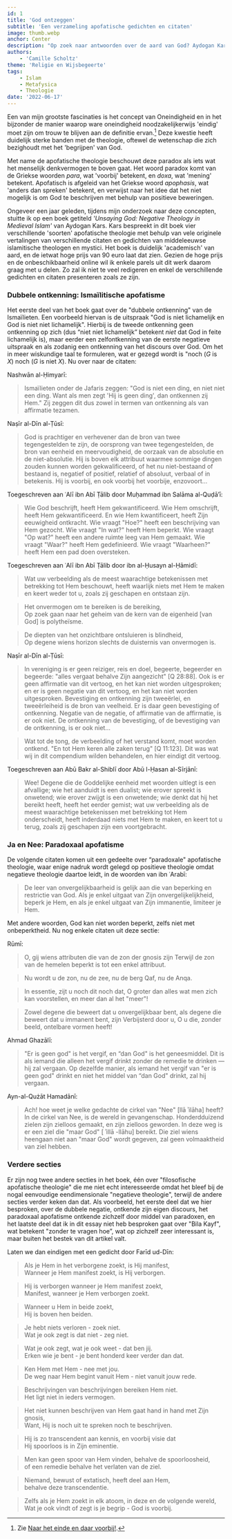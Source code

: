 ```yaml
---
id: 1
title: 'God ontzeggen'
subtitle: 'Een verzameling apofatische gedichten en citaten'
image: thumb.webp
anchor: Center
description: "Op zoek naar antwoorden over de aard van God? Aydogan Kars 'Unsaying God: Negative Theology in Medieval Islam' biedt inzichten in apofatische theologie met gedichten en citaten van middeleeuwse islamitische theologen en mystici."
authors:
    - 'Camille Scholtz'
theme: 'Religie en Wijsbegeerte'
tags:
    - Islam
    - Metafysica
    - Theologie
date: '2022-06-17'
---
```


Een van mijn grootste fascinaties is het concept van Oneindigheid en in het bijzonder de manier waarop ware oneindigheid noodzakelijkerwijs 'eindig' moet zijn om trouw te blijven aan de definitie ervan.[^1] Deze kwestie heeft duidelijk sterke banden met de theologie, oftewel de wetenschap die zich bezighoudt met het 'begrijpen' van God.

Met name de apofatische theologie beschouwt deze paradox als iets wat het menselijk denkvermogen te boven gaat. Het woord paradox komt van de Griekse woorden *para*, wat 'voorbij' betekent, en *doxa*, wat 'mening' betekent. Apofatisch is afgeleid van het Griekse woord *apophasis*, wat 'anders dan spreken' betekent, en verwijst naar het idee dat het niet mogelijk is om God te beschrijven met behulp van positieve beweringen.

Ongeveer een jaar geleden, tijdens mijn onderzoek naar deze concepten, stuitte ik op een boek getiteld _'Unsaying God: Negative Theology in Medieval Islam'_ van Aydogan Kars. Kars bespreekt in dit boek vier verschillende 'soorten' apofatische theologie met behulp van vele originele vertalingen van verschillende citaten en gedichten van middeleeuwse islamitische theologen en mystici. Het boek is duidelijk 'academisch' van aard, en de ietwat hoge prijs van 90 euro laat dat zien. Gezien de hoge prijs en de onbeschikbaarheid online wil ik enkele parels uit dit werk daarom graag met u delen. Zo zal ik niet te veel redigeren en enkel de verschillende gedichten en citaten presenteren zoals ze zijn.


### Dubbele ontkenning: Ismaïlitische apofatisme

Het eerste deel van het boek gaat over de "dubbele ontkenning" van de Ismaïlieten. Een voorbeeld hiervan is de uitspraak "God is niet lichamelijk en God is niet niet lichamelijk". Hierbij is de tweede ontkenning geen ontkenning op zich (dus “niet niet lichamelijk” betekent _niet_ dat God in feite lichamelijk is), maar eerder een zelfontkenning van de eerste negatieve uitspraak en als zodanig een ontkenning van het discours over God. Om het in meer wiskundige taal te formuleren, wat er gezegd wordt is "noch (*G* is *X*) noch (*G* is niet *X*). Nu over naar de citaten:

Nashwān al-Ḥimyarī:

>Ismaïlieten onder de Jafaris zeggen: "God is niet een ding, en niet niet een ding. Want als men zegt 'Hij is geen ding', dan ontkennen zij Hem." Zij zeggen dit dus zowel in termen van ontkenning als van affirmatie tezamen.

Naṣīr al-Dīn al-Ṭūsī:

>God is prachtiger en verhevener dan de bron van twee tegengestelden te zijn, de oorsprong van twee tegengestelden, de bron van eenheid en meervoudigheid, de oorzaak van de absolutie en de niet-absolutie. Hij is boven elk attribuut waarmee sommige dingen zouden kunnen worden gekwalificeerd, of het nu niet-bestaand of bestaand is, negatief of positief, relatief of absoluut, verbaal of in betekenis. Hij is voorbij, en ook voorbij het voorbije, enzovoort...

Toegeschreven aan ʿAlī ibn Abī Ṭālib door Muḥammad ibn Salāma al-Quḍā’ī:
 
>Wie God beschrijft, heeft Hem gekwantificeerd. Wie Hem omschrijft, heeft Hem gekwantificeerd. En wie Hem kwantificeert, heeft Zijn eeuwigheid ontkracht. Wie vraagt "Hoe?" heeft een beschrijving van Hem gezocht. Wie vraagt "In wat?" heeft Hem beperkt. Wie vraagt "Op wat?" heeft een andere ruimte leeg van Hem gemaakt. Wie vraagt "Waar?" heeft Hem gedefinieerd. Wie vraagt "Waarheen?" heeft Hem een pad doen oversteken.

Toegeschreven aan ʿAlī ibn Abī Ṭālib door ibn al-Ḥusayn al-Ḥāmidī:

>Wat uw verbeelding als de meest waarachtige betekenissen met betrekking tot Hem beschouwt, heeft waarlijk niets met Hem te maken en keert weder tot u, zoals zij geschapen en ontstaan zijn.

>Het onvermogen om te bereiken is de bereiking,<br />
>Op zoek gaan naar het geheim van de kern van de eigenheid [van God] is polytheïsme.

>De diepten van het onzichtbare ontsluieren is blindheid,<br />
>Op degene wiens horizon slechts de duisternis van onvermogen is.

Naṣīr al-Dīn al-Ṭūsī:

>In vereniging is er geen reiziger, reis en doel, begeerte, begeerder en begeerde:  "alles vergaat behalve Zijn aangezicht" [Q 28:88]. Ook is er geen affirmatie van dit vertoog, en het kan niet worden uitgesproken; en er is geen negatie van dit vertoog, en het kan niet worden uitgesproken. Bevestiging en ontkenning zijn tweeërlei, en tweeërleiheid is de bron van veelheid. Er is daar geen bevestiging of ontkenning. Negatie van de negatie, of affirmatie van de affirmatie, is er ook niet. De ontkenning van de bevestiging, of de bevestiging van de ontkenning, is er ook niet...

>Wat tot de tong, de verbeelding of het verstand komt, moet worden ontkend. "En tot Hem keren alle zaken terug" [Q 11:123]. Dit was wat wij in dit compendium wilden behandelen, en hier eindigt dit vertoog.

Toegeschreven aan Abū Bakr al-Shiblī door Abū l-Ḥasan al-Sīrjānī:

>Wee! Degene die de Goddelijke eenheid met woorden uitlegt is een afvallige; wie het aanduidt is een dualist; wie erover spreekt is onwetend; wie erover zwijgt is een onwetende; wie denkt dat hij het bereikt heeft, heeft het eerder gemist; wat uw verbeelding als de meest waarachtige betekenissen met betrekking tot Hem onderscheidt, heeft inderdaad niets met Hem te maken, en keert tot u terug, zoals zij geschapen zijn een voortgebracht.


### Ja en Nee: Paradoxaal apofatisme

De volgende citaten komen uit een gedeelte over “paradoxale" apofatische theologie, waar enige nadruk wordt gelegd op positieve theologie omdat negatieve theologie daartoe leidt, in de woorden van ibn ʿArabī:

>De leer van onvergelijkbaarheid is gelijk aan die van beperking en restrictie van God. Als je enkel uitgaat van Zijn onvergelijkelijkheid, beperk je Hem, en als je enkel uitgaat van Zijn immanentie, limiteer je Hem.

Met andere woorden, God kan niet worden beperkt, zelfs niet met onbeperktheid. Nu nog enkele citaten uit deze sectie:

Rūmī:

>O, gij wiens attributen die van de zon der gnosis zijn
>Terwijl de zon van de hemelen beperkt is tot een enkel attribuut.

>Nu wordt u de zon, nu de zee,
>nu de berg Qaf, nu de Anqa.

>In essentie, zijt u noch dit noch dat,
>O groter dan alles wat men zich kan voorstellen, en meer dan al het "meer"!

>Zowel degene die beweert dat u onvergelijkbaar bent, als degene die beweert dat u immanent bent, zijn
>Verbijsterd door u, O u die, zonder beeld, ontelbare vormen heeft!

Ahmad Ghazālī:

>"Er is geen god" is het vergif, en “dan God" is het geneesmiddel. Dit is als iemand die alleen het vergif drinkt zonder de remedie te drinken — hij zal vergaan. Op dezelfde manier, als iemand het vergif van "er is geen god" drinkt en niet het middel van “dan God" drinkt, zal hij vergaan.

Ayn-al-Qużāt Hamadānī:

>Ach! hoe weet je welke gedachte de cirkel van "Nee" [llā ʾilāha] heeft? In de cirkel van Nee, is de wereld in gevangenschap. Honderdduizend zielen zijn zielloos gemaakt, en zijn zielloos geworden. In deze weg is er een ziel die "maar God" [ ʾillā -llāhu] bereikt. Die ziel wiens heengaan niet aan "maar God" wordt gegeven, zal geen volmaaktheid van ziel hebben.


### Verdere secties

Er zijn nog twee andere secties in het boek, één over "filosofische apofatische theologie" die me niet echt interesseerde omdat het bleef bij de nogal eenvoudige eendimensionale "negatieve theologie", terwijl de andere secties verder keken dan dat. Als voorbeeld, het eerste deel dat we hier besproken, over de dubbele negatie, ontkende zijn eigen discours, het paradoxaal apofatisme ontkende zichzelf door middel van paradoxen, en het laatste deel dat ik in dit essay niet heb besproken gaat over "Bila Kayf", wat betekent "zonder te vragen hoe”, wat op zichzelf zeer interessant is, maar buiten het bestek van dit artikel valt.

Laten we dan eindigen met een gedicht door Farīd ud-Dīn:

>Als je Hem in het verborgene zoekt, is Hij manifest,<br />
>Wanneer je Hem manifest zoekt, is Hij verborgen.

>Hij is verborgen wanneer je Hem manifest zoekt,<br />
>Manifest, wanneer je Hem verborgen zoekt.

>Wanneer u Hem in beide zoekt,<br />
>Hij is boven hen beiden.

>Je hebt niets verloren - zoek niet.<br />
>Wat je ook zegt is dat niet - zeg niet.

>Wat je ook zegt, wat je ook weet - dat ben jij.<br />
>Erken wie je bent - je bent honderd keer verder dan dat.

>Ken Hem met Hem - nee met jou.<br />
>De weg naar Hem begint vanuit Hem - niet vanuit jouw rede.

>Beschrijvingen van beschrijvingen bereiken Hem niet.<br />
>Het ligt niet in ieders vermogen.

>Het niet kunnen beschrijven van Hem gaat hand in hand met Zijn gnosis,<br />
>Want, Hij is noch uit te spreken noch te beschrijven.

>Hij is zo transcendent aan kennis, en voorbij visie dat<br />
>Hij spoorloos is in Zijn eminentie.

>Men kan geen spoor van Hem vinden, behalve de spoorloosheid,<br />
>of een remedie behalve het verlaten van de ziel.

>Niemand, bewust of extatisch, heeft deel aan Hem,<br />
>behalve deze transcendentie.

>Zelfs als je Hem zoekt in elk atoom, in deze en de volgende wereld,<br />
>Wat je ook vindt of zegt is je begrip - God is voorbij.


[^1]: Zie [Naar het einde en daar voorbij!](https://reactionair.nl/artikelen/naar-het-einde-en-daar-voorbij/).
